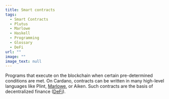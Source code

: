 ```yaml
---
title: Smart contracts
tags:
  - Smart Contracts
  - Plutus
  - Marlowe
  - Haskell
  - Programming
  - Glossary
  - DeFi
url: ""
image: ""
image_text: null
---
```


Programs that execute on the blockchain when certain pre-determined conditions are met. On Cardano, contracts can be written in many high-level languages like Plint, [Marlowe](https://www.essentialcardano.io/glossary/marlowe), or Aiken. Such contracts are the basis of decentralized finance ([DeFi](https://www.essentialcardano.io/glossary/decentralized-finance-defi)).
